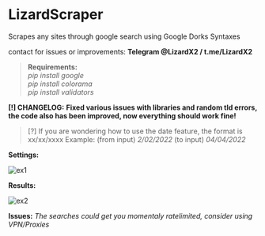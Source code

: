 # LizardScraper
Scrapes any sites through google search using Google Dorks Syntaxes

contact for issues or improvements: **Telegram @LizardX2 / t.me/LizardX2**

> **Requirements:** <br />
> _pip install google_<br />
> _pip install colorama_<br />
> _pip install validators_<br />

**[!] CHANGELOG:** **Fixed various issues with libraries and random tld errors, the code also has been improved, now everything should work fine!**

>[?] If you are wondering how to use the date feature, the format is xx/xx/xxxx Example: (from input) _2/02/2022_ (to input) _04/04/2022_

**Settings:**

![ex1](https://user-images.githubusercontent.com/108220470/182152718-a28b92ae-8766-4308-a392-4bd3031bde34.png)


**Results:**

![ex2](https://user-images.githubusercontent.com/108220470/182152788-8445aa81-cf63-4536-9473-f604f8c47f6c.png)



**Issues:** _The searches could get you momentaly ratelimited, consider using VPN/Proxies_
